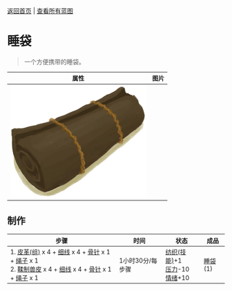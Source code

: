 [返回首页](index.md)   |  [查看所有蓝图](blueprint.md)
# 睡袋  
> 一个方便携带的睡袋。  
  
  属性  |   图片   
 ----  |  ----:   
   |  ![](Sprite/Bedroll.png)   
  
## 制作  
步骤  |  时间  |  状态  |  成品  
----  |  ----  |  ----  |  ----  
1. [皮革(组)](GpTag_Leather.md) x 4 + [细线](CordFiber.md) x 4 + [骨针](BoneNeedle.md) x 1 + [绳子](Rope.md) x 1<br>2. [鞣制兽皮](CuredSkin.md) x 4 + [细线](CordFiber.md) x 4 + [骨针](BoneNeedle.md) x 1 + [绳子](Rope.md) x 1  |  1小时30分/每步骤  |  [纺织(技能)](Skill_Tailoring.md)+1<br>[压力](Stress.md)-10<br>[情绪](Morale.md)+10  |  [睡袋](BedRoll.md)(1)  
